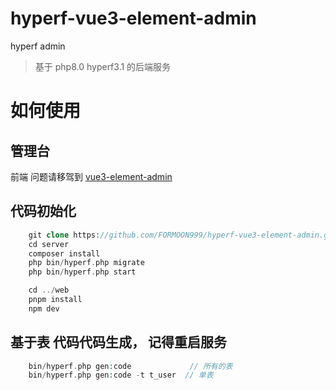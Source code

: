 # hyperf-vue3-element-admin
hyperf admin

> 基于 php8.0 hyperf3.1 的后端服务

# 如何使用

## 管理台
前端 问题请移驾到 [vue3-element-admin](https://github.com/youlaitech/vue3-element-admin)

## 代码初始化
```php
    git clone https://github.com/FORMOON999/hyperf-vue3-element-admin.git
    cd server 
    composer install
    php bin/hyperf.php migrate
    php bin/hyperf.php start

    cd ../web
    pnpm install 
    npm dev
```

## 基于表 代码代码生成， 记得重启服务

```php
    bin/hyperf.php gen:code             // 所有的表
    bin/hyperf.php gen:code -t t_user  // 单表
```
